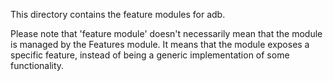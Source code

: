 This directory contains the feature modules for adb.

Please note that 'feature module' doesn't necessarily mean that the module is
managed by the Features module. It means that the module exposes a specific 
feature, instead of being a generic implementation of some functionality. 